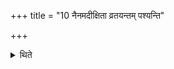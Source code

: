 +++
title = "10 नैनमदीक्षिता व्रतयन्तम् पश्यन्ति"

+++

<details><summary>थिते</summary>

10. Unconsecrated (persons) should not see him while he is drinking the fast-milk.
</details>
